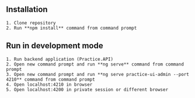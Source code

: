 ## Installation

    1. Clone repository
    2. Run **npm install** command from command prompt

## Run in development mode

    1. Run backend application (Practice.API)
    2. Open new command prompt and run **ng serve** command from command prompt
    3. Open new command prompt and run **ng serve practice-ui-admin --port 4210** command from command prompt
    4. Open localhost:4210 in browser
    5. Open localhost:4200 in private session or different browser
